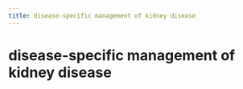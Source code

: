 ```yaml
---
title: disease-specific management of kidney disease
---
```

# disease-specific management of kidney disease


